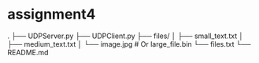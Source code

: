 # assignment4

.
├── UDPServer.py
├── UDPClient.py
├── files/
│   ├── small_text.txt
│   ├── medium_text.txt
│   └── image.jpg  # Or large_file.bin
└── files.txt
└── README.md